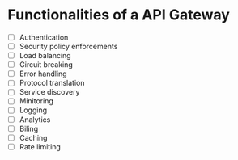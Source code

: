 # Functionalities of a API Gateway

- [ ] Authentication
- [ ] Security policy enforcements
- [ ] Load balancing
- [ ] Circuit breaking
- [ ] Error handling
- [ ] Protocol translation
- [ ] Service discovery
- [ ] Minitoring
- [ ] Logging
- [ ] Analytics
- [ ] Biling
- [ ] Caching
- [ ] Rate limiting
